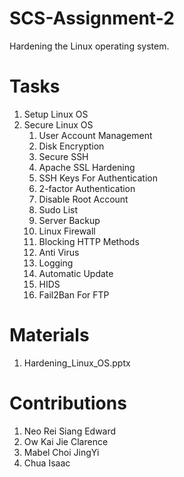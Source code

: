 # SCS-Assignment-2
Hardening the Linux operating system.

# Tasks
1) Setup Linux OS
2) Secure Linux OS
   1) User Account Management
   2) Disk Encryption
   3) Secure SSH
   4) Apache SSL Hardening
   5) SSH Keys For Authentication
   6) 2-factor Authentication
   7) Disable Root Account
   8) Sudo List
   9) Server Backup
   10) Linux Firewall
   11) Blocking HTTP Methods
   12) Anti Virus
   13) Logging
   14) Automatic Update
   15) HIDS
   16) Fail2Ban For FTP
  
# Materials
1) Hardening_Linux_OS.pptx

# Contributions
1) Neo Rei Siang Edward
2) Ow Kai Jie Clarence
3) Mabel Choi JingYi
4) Chua Isaac
